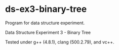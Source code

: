 ds-ex3-binary-tree
==================

Program for data structure experiment.

Data Structure Experiment 3 - Binary Tree

Tested under g++ (4.8.1), clang (500.2.79), and vc++.
